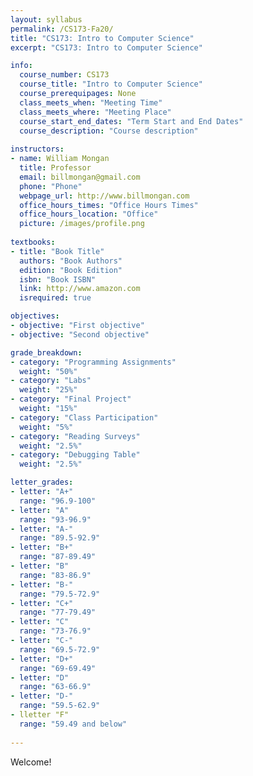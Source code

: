 ```yaml
---
layout: syllabus
permalink: /CS173-Fa20/
title: "CS173: Intro to Computer Science"
excerpt: "CS173: Intro to Computer Science"

info:
  course_number: CS173
  course_title: "Intro to Computer Science"
  course_prerequipages: None
  class_meets_when: "Meeting Time"
  class_meets_where: "Meeting Place"
  course_start_end_dates: "Term Start and End Dates"
  course_description: "Course description"
  
instructors:
- name: William Mongan
  title: Professor
  email: billmongan@gmail.com
  phone: "Phone"
  webpage_url: http://www.billmongan.com
  office_hours_times: "Office Hours Times"
  office_hours_location: "Office"
  picture: /images/profile.png
  
textbooks:
- title: "Book Title"
  authors: "Book Authors"
  edition: "Book Edition"
  isbn: "Book ISBN"
  link: http://www.amazon.com
  isrequired: true  

objectives:
- objective: "First objective"
- objective: "Second objective"

grade_breakdown:
- category: "Programming Assignments"
  weight: "50%"
- category: "Labs"
  weight: "25%"
- category: "Final Project"
  weight: "15%"
- category: "Class Participation"
  weight: "5%"
- category: "Reading Surveys"
  weight: "2.5%"
- category: "Debugging Table"
  weight: "2.5%"

letter_grades:
- letter: "A+"
  range: "96.9-100"
- letter: "A"
  range: "93-96.9"
- letter: "A-"
  range: "89.5-92.9"
- letter: "B+"
  range: "87-89.49"
- letter: "B"
  range: "83-86.9"
- letter: "B-"
  range: "79.5-72.9"
- letter: "C+"
  range: "77-79.49"
- letter: "C"
  range: "73-76.9"
- letter: "C-"
  range: "69.5-72.9"
- letter: "D+"
  range: "69-69.49"
- letter: "D"
  range: "63-66.9"
- letter: "D-"
  range: "59.5-62.9"
- lletter "F"
  range: "59.49 and below" 
  
---
```


Welcome!